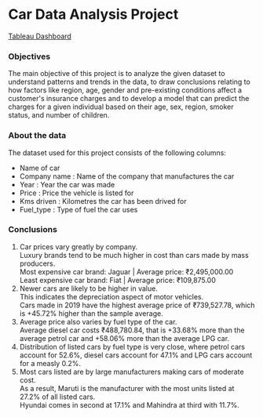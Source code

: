 # Car Data Analysis Project
[Tableau Dashboard](https://public.tableau.com/views/Quikrdataanalysis/Dashboard1?:language=en-US&publish=yes&:display_count=n&:origin=viz_share_link7)
### Objectives
The main objective of this project is to analyze the given dataset to understand patterns and trends in the data, to draw conclusions relating to how factors like region, age, gender and pre-existing conditions affect a customer's insurance charges and to develop a model that can predict the charges for a given individual based on their age, sex, region, smoker status, and number of children.

### About the data
The dataset used for this project consists of the following columns:

- Name of car 
- Company name : Name of the company that manufactures the car
- Year : Year the car was made
- Price : Price the vehicle is listed for
- Kms driven : Kilometres the car has been drived for
- Fuel_type : Type of fuel the car uses

### Conclusions
1. Car prices vary greatly by company.   
Luxury brands tend to be much higher in cost than cars made by mass producers.  
Most expensive car brand:  Jaguar | Average price: ₹2,495,000.00   
Least expensive car brand:  Fiat  | Average price: ₹109,875.00
2. Newer cars are likely to be higher in value.   
This indicates the depreciation aspect of motor vehicles.  
Cars made in 2019 have the highest average price of ₹739,527.78, which is +45.72% higher than the sample average.
3. Average price also varies by fuel type of the car.  
Average diesel car costs ₹488,780.84, that is +33.68% more than the average petrol car and +58.06% more than the average LPG car.
4. Distribution of listed cars by fuel type is very close, where petrol cars account for 52.6%, diesel cars account for 47.1% and LPG cars account for a measly 0.2%.
5. Most cars listed are by large manufacturers making cars of moderate cost.  
As a result, Maruti is the manufacturer with the most units listed at 27.2% of all listed cars.   
Hyundai comes in second at 17.1% and Mahindra at third with 11.7%. 




